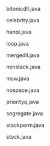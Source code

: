 bitonicdll.java

celebrity.java

hanoi.java

loop.java

mergedll.java

minstack.java

msw.java

nospace.java

priorityq.java

segregate.java

stackperm.java

stock.java
